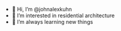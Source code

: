 - 👋 Hi, I’m @johnalexkuhn
- 👀 I’m interested in residential architecture
- 🌱 I’m always learning new things

<!---
johnalexkuhn/johnalexkuhn is a ✨ special ✨ repository because its `README.md` (this file) appears on your GitHub profile.
You can click the Preview link to take a look at your changes.
--->
